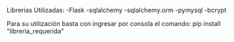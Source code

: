 Librerias Utilizadas:
-Flask
-sqlalchemy
-sqlalchemy.orm
-pymysql
-bcrypt

Para su utilización basta con ingresar por consola el comando: pip install "libreria_requerida"
